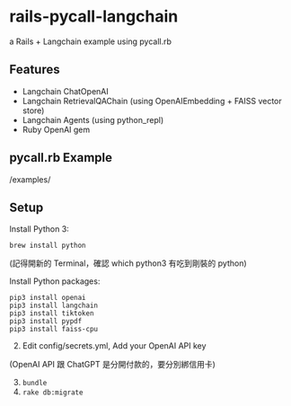 # rails-pycall-langchain

a Rails + Langchain example using pycall.rb

## Features

* Langchain ChatOpenAI
* Langchain RetrievalQAChain (using OpenAIEmbedding + FAISS vector store)
* Langchain Agents (using python_repl)
* Ruby OpenAI gem

## pycall.rb Example

/examples/


## Setup

Install Python 3:

`brew install python`

(記得開新的 Terminal，確認 which python3 有吃到剛裝的 python)

Install Python packages:

```
pip3 install openai
pip3 install langchain
pip3 install tiktoken
pip3 install pypdf
pip3 install faiss-cpu
```

2. Edit config/secrets.yml, Add your OpenAI API key

(OpenAI API 跟 ChatGPT 是分開付款的，要分別綁信用卡)

3. `bundle`
4. `rake db:migrate`

